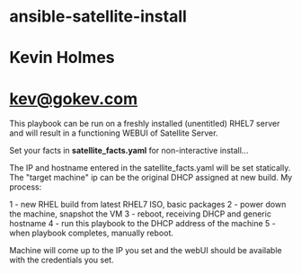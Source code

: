 # ansible-satellite-install
# Kevin Holmes
# kev@gokev.com

This playbook can be run on a freshly installed (unentitled) RHEL7 server and will result in a functioning WEBUI of Satellite Server.

Set your facts in **satellite_facts.yaml** for non-interactive install... 

The IP and hostname entered in the satellite_facts.yaml will be set statically.  The "target machine" ip can be the original DHCP assigned at new build.  My process:


1 - new RHEL build from latest RHEL7 ISO, basic packages
2 - power down the machine, snapshot the VM
3 - reboot, receiving DHCP and generic hostname
4 - run this playbook to the DHCP address of the machine
5 - when playbook completes, manually reboot.

Machine will come up to the IP you set and the webUI should be available with the credentials you set.


